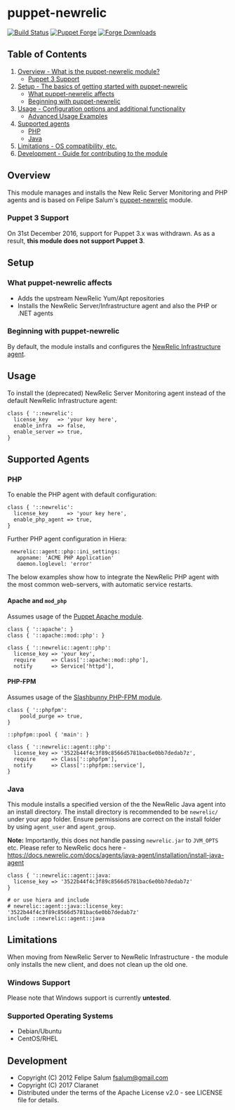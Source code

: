 # puppet-newrelic

[![Build Status](https://secure.travis-ci.org/claranet/puppet-newrelic.png?branch=master)](http://travis-ci.org/claranet/puppet-newrelic)
[![Puppet Forge](http://img.shields.io/puppetforge/v/claranet/newrelic.svg)](https://forge.puppetlabs.com/claranet/newrelic)
[![Forge Downloads](https://img.shields.io/puppetforge/dt/claranet/newrelic.svg)](https://forge.puppetlabs.com/claranet/newrelic)

## Table of Contents

1. [Overview - What is the puppet-newrelic module?](#overview)
    * [Puppet 3 Support](#puppet-3-support)
1. [Setup - The basics of getting started with puppet-newrelic](#setup)
    * [What puppet-newrelic affects](#what-puppet-newrelic-affects)
    * [Beginning with puppet-newrelic](#beginning-with-registry)
1. [Usage - Configuration options and additional functionality](#usage)
    * [Advanced Usage Examples](#advanced-usage-examples)
1. [Supported agents](#supported-agents)
    * [PHP](#php)
    * [Java](#java)
1. [Limitations - OS compatibility, etc.](#limitations)
1. [Development - Guide for contributing to the module](#development)

## Overview

This module manages and installs the New Relic Server Monitoring and PHP agents and is based on Felipe Salum's [puppet-newrelic](https://github.com/fsalum/puppet-newrelic) module.

### Puppet 3 Support

On 31st December 2016, support for Puppet 3.x was withdrawn. As as a result, **this module does not support Puppet 3**.

## Setup

### What puppet-newrelic affects

  * Adds the upstream NewRelic Yum/Apt repositories
  * Installs the NewRelic Server/Infrastructure agent and also the PHP or .NET agents

### Beginning with puppet-newrelic

By default, the module installs and configures the [NewRelic Infrastructure agent](https://docs.newrelic.com/docs/infrastructure/new-relic-infrastructure/installation/install-infrastructure-linux).

## Usage

To install the (deprecated) NewRelic Server Monitoring agent instead of the default NewRelic Infrastructure agent:

    class { '::newrelic':
      license_key   => 'your key here',
      enable_infra  => false,
      enable_server => true,
    }

## Supported Agents

### PHP

To enable the PHP agent with default configuration:

    class { '::newrelic':
      license_key      => 'your key here',
      enable_php_agent => true,
    }

Further PHP agent configuration in Hiera:

     newrelic::agent::php::ini_settings:
       appname: 'ACME PHP Application'
       daemon.loglevel: 'error'

The below examples show how to integrate the NewRelic PHP agent with the most common web-servers, with automatic service restarts.

#### Apache and `mod_php`

Assumes usage of the [Puppet Apache module](https://github.com/puppetlabs/puppetlabs-apache).

    class { '::apache': }
    class { '::apache::mod::php': }

    class { '::newrelic::agent::php':
      license_key => 'your key',
      require     => Class['::apache::mod::php'],
      notify      => Service['httpd'],

#### PHP-FPM

Assumes usage of the [Slashbunny PHP-FPM module](https://github.com/Slashbunny/puppet-phpfpm).

    class { '::phpfpm':
        poold_purge => true,
    }

    ::phpfpm::pool { 'main': }

    class { '::newrelic::agent::php':
      license_key => '3522b44f4c3f89c8566d5781bac6e0bb7dedab7z',
      require     => Class['::phpfpm'],
      notify      => Class['::phpfpm::service'],
    }

### Java

This module installs a specified version of the the NewRelic Java agent into an install directory. The install directory is recommended to be `newrelic/` under your app folder. Ensure permissions are correct on the install folder by using `agent_user` and `agent_group`.

**Note:** Importantly, this does not handle passing `newrelic.jar` to `JVM_OPTS` etc. Please refer to NewRelic docs here - https://docs.newrelic.com/docs/agents/java-agent/installation/install-java-agent

    class { '::newrelic::agent::java:
      license_key => '3522b44f4c3f89c8566d5781bac6e0bb7dedab7z'
    }

    # or use hiera and include
    # newrelic::agent::java::license_key: '3522b44f4c3f89c8566d5781bac6e0bb7dedab7z'
    include ::newrelic::agent::java

## Limitations

When moving from NewRelic Server to NewRelic Infrastructure - the module only installs the new client, and does not clean up the old one.

### Windows Support

Please note that Windows support is currently **untested**.

### Supported Operating Systems

* Debian/Ubuntu
* CentOS/RHEL

## Development

* Copyright (C) 2012 Felipe Salum <fsalum@gmail.com>
* Copyright (C) 2017 Claranet
* Distributed under the terms of the Apache License v2.0 - see LICENSE file for details.
